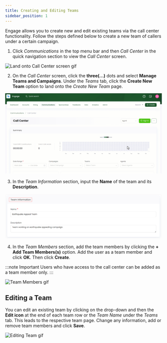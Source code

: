 ```yaml
---
title: Creating and Editing Teams
sidebar_position: 1
---
```


Engage allows you to create new and edit existing teams via the call center functionality. Follow the steps defined below to create a new team of callers under a certain campaign.

1. Click *Communications* in the top menu bar and then *Call Center* in the quick navigation section to view the *Call Center* screen.

![Land onto Call Center screen gif](./land-onto-callcenter-screen.gif)

2. On the *Call Center* screen, click the **three(...)** dots and select **Manage Teams and Campaigns**. Under the *Teams* tab, click the **Create New Team** option to land onto the *Create New Team* page.

![Land onto create new team screen gif](./land-onto-create-new-team-screen.gif)

3. In the *Team Information* section, input the **Name** of the team and its **Description**.

![Team Information](./team-information.png)

4. In the *Team Members* section, add the team members by clicking the **+ Add Team Members(s)** option. Add the user as a team member and click **OK**. Then click **Create**.

:::note Important
Users who have access to the call center can be added as a team member only.
:::

![Team Members gif](./team-members.gif)

## Editing a Team

You can edit an existing team by clicking on the drop-down and then the **Edit icon** at the end of each team row or the *Team Name* under the *Teams* tab. This leads to the respective team page. Change any information, add or remove team members and click **Save**.

![Editing Team gif](./editing-team.gif)